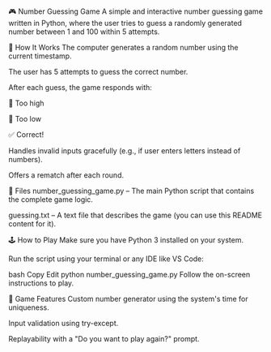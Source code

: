 🎮 Number Guessing Game
A simple and interactive number guessing game written in Python, where the user tries to guess a randomly generated number between 1 and 100 within 5 attempts.

🚀 How It Works
The computer generates a random number using the current timestamp.

The user has 5 attempts to guess the correct number.

After each guess, the game responds with:

🔼 Too high

🔽 Too low

✅ Correct!

Handles invalid inputs gracefully (e.g., if user enters letters instead of numbers).

Offers a rematch after each round.

📁 Files
number_guessing_game.py – The main Python script that contains the complete game logic.

guessing.txt – A text file that describes the game (you can use this README content for it).

🕹️ How to Play
Make sure you have Python 3 installed on your system.

Run the script using your terminal or any IDE like VS Code:

bash
Copy
Edit
python number_guessing_game.py
Follow the on-screen instructions to play.

📌 Game Features
Custom number generator using the system's time for uniqueness.

Input validation using try-except.

Replayability with a "Do you want to play again?" prompt.

